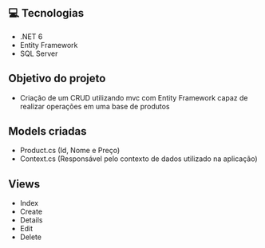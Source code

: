 ## 💻 Tecnologias
- .NET 6
- Entity Framework
- SQL Server

## Objetivo do projeto
- Criação de um CRUD utilizando mvc com Entity Framework capaz de realizar operações em uma base de produtos

## Models criadas
- Product.cs (Id, Nome e Preço)
- Context.cs (Responsável pelo contexto de dados utilizado na aplicação)

## Views
- Index
- Create
- Details
- Edit
- Delete
